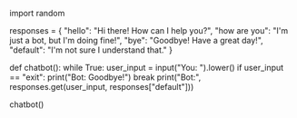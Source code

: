 import random

responses = {
    "hello": "Hi there! How can I help you?",
    "how are you": "I'm just a bot, but I'm doing fine!",
    "bye": "Goodbye! Have a great day!",
    "default": "I'm not sure I understand that."
}

def chatbot():
    while True:
        user_input = input("You: ").lower()
        if user_input == "exit":
            print("Bot: Goodbye!")
            break
        print("Bot:", responses.get(user_input, responses["default"]))

chatbot()
